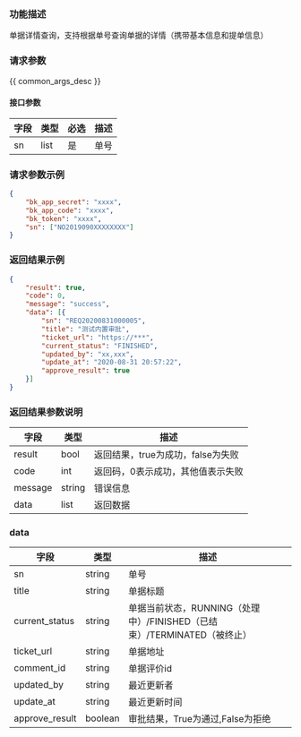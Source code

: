 ### 功能描述

单据详情查询，支持根据单号查询单据的详情（携带基本信息和提单信息）

### 请求参数

{{ common_args_desc }}

#### 接口参数

| 字段        | 类型     | 必选  | 描述                         |
| --------- | ------ | --- | -------------------------- |
| sn        | list | 是   | 单号                       |



### 请求参数示例

```json
{  
    "bk_app_secret": "xxxx", 
    "bk_app_code": "xxxx", 
    "bk_token": "xxxx", 
    "sn": ["NO2019090XXXXXXXX"]
}  
```

### 返回结果示例

```json
{
    "result": true,
    "code": 0,
    "message": "success",
    "data": [{
        "sn": "REQ20200831000005",
        "title": "测试内置审批",
        "ticket_url": "https://***",
        "current_status": "FINISHED",
        "updated_by": "xx,xxx",
        "update_at": "2020-08-31 20:57:22",
        "approve_result": true
    }]
}
```

### 返回结果参数说明

| 字段      | 类型        | 描述                      |
| ------- | --------- | ----------------------- |
| result  | bool      | 返回结果，true为成功，false为失败   |
| code    | int       | 返回码，0表示成功，其他值表示失败       |
| message | string    | 错误信息                    |
| data    | list    | 返回数据 |

### data

| 字段                     | 类型     | 描述       |
| ---------------------- | ------ | -------- |
| sn                     | string | 单号     |
| title                  | string | 单据标题     |
| current_status         | string | 单据当前状态，RUNNING（处理中）/FINISHED（已结束）/TERMINATED（被终止）   |
| ticket_url             | string | 单据地址   |
| comment_id             | string | 单据评价id   |
| updated_by             | string | 最近更新者    |
| update_at              | string | 最近更新时间   |
| approve_result         | boolean| 审批结果，True为通过,False为拒绝|
